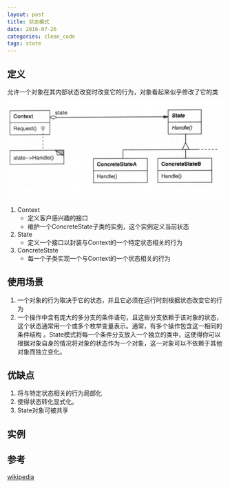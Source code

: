 ```yaml
---
layout: post
title: 状态模式
date: 2016-07-26
categories: clean_code
tags: state
---
```





## 定义

允许一个对象在其内部状态改变时改变它的行为，对象看起来似乎修改了它的类

![类图](/images/design_pattern/state.jpg)

1. Context
    * 定义客户感兴趣的接口
    * 维护一个ConcreteState子类的实例，这个实例定义当前状态
2. State
    * 定义一个接口以封装与Context的一个特定状态相关的行为
3. ConcreteState
    * 每一个子类实现一个与Context的一个状态相关的行为

## 使用场景

1. 一个对象的行为取决于它的状态，并且它必须在运行时刻根据状态改变它的行为
2. 一个操作中含有庞大的多分支的条件语句，且这些分支依赖于该对象的状态，这个状态通常用一个或多个枚举变量表示。通常，有多个操作包含这一相同的条件结构 。State模式将每一个条件分支放入一个独立的类中，这使得你可以根据对象自身的情况将对象的状态作为一个对象，这一对象可以不依赖于其他对象而独立变化。

## 优缺点

1. 将与特定状态相关的行为局部化
2. 使得状态转化显式化。
3. State对象可被共享

## 实例


## 参考

[wikipedia](https://en.wikipedia.org/wiki/State_pattern)
